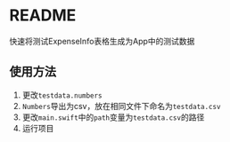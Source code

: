 #  README

快速将测试ExpenseInfo表格生成为App中的测试数据

## 使用方法

1. 更改`testdata.numbers`
2. `Numbers`导出为csv，放在相同文件下命名为`testdata.csv`
3. 更改`main.swift`中的`path`变量为`testdata.csv`的路径
4. 运行项目

